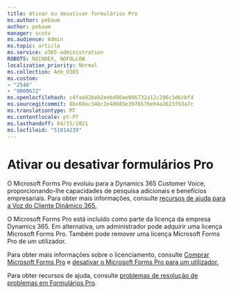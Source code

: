 ```yaml
---
title: Ativar ou desativar formulários Pro
ms.author: pebaum
author: pebaum
manager: scotv
ms.audience: Admin
ms.topic: article
ms.service: o365-administration
ROBOTS: NOINDEX, NOFOLLOW
localization_priority: Normal
ms.collection: Adm_O365
ms.custom:
- "2546"
- "9000672"
ms.openlocfilehash: c4fad42beb2eebd96ee096732a12c206c1d6cbf4
ms.sourcegitcommit: 8bc60ec34bc1e40685e3976576e04a2623f63a7c
ms.translationtype: MT
ms.contentlocale: pt-PT
ms.lasthandoff: 04/15/2021
ms.locfileid: "51814239"
---
```

# <a name="enable-or-disable-forms-pro"></a>Ativar ou desativar formulários Pro

O Microsoft Forms Pro evoluiu para a Dynamics 365 Customer Voice, proporcionando-lhe capacidades de pesquisa adicionais e benefícios empresariais. Para obter mais informações, consulte [recursos de ajuda para a Voz do Cliente Dinâmico 365.](https://go.microsoft.com/fwlink/p/?linkid=2128357)  

O Microsoft Forms Pro está incluído como parte da licença da empresa Dynamics 365. Em alternativa, um administrador pode adquirir uma licença Microsoft Forms Pro. Também pode remover uma licença Microsoft Forms Pro de um utilizador.  

Para obter mais informações sobre o licenciamento, consulte [Comprar Microsoft Forms Pro](https://docs.microsoft.com/forms-pro/purchase#purchase-microsoft-forms-pro-for-users-in-a-dynamics-365-tenant) e [desativar o Microsoft Forms Pro para um utilizador.](https://docs.microsoft.com/forms-pro/purchase#disable-microsoft-forms-pro-for-a-user-1)
  
Para obter recursos de ajuda, consulte [problemas de resolução de problemas em Formulários Pro](https://docs.microsoft.com/forms-pro/troubleshoot).